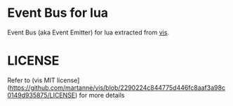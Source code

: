# Event Bus for lua

Event Bus (aka Event Emitter) for lua extracted from [vis](https://github.com/martanne/vis).

# LICENSE

Refer to (vis MIT license](https://github.com/martanne/vis/blob/2290224c844775d446fc8aaf3a98c0149d935875/LICENSE)
for more details
